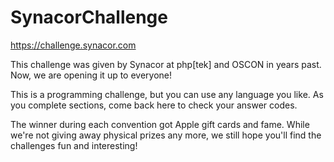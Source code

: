 # SynacorChallenge
https://challenge.synacor.com

This challenge was given by Synacor at
php[tek] and OSCON in years past. Now,
we are opening it up to everyone!

This is a programming challenge, but
you can use any language you like. As
you complete sections, come back here
to check your answer codes.

The winner during each convention got
Apple gift cards and fame. While we're
not giving away physical prizes any
more, we still hope you'll find the
challenges fun and interesting!

